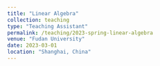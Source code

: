 ```yaml
---
title: "Linear Algebra"
collection: teaching
type: "Teaching Assistant"
permalink: /teaching/2023-spring-linear-algebra
venue: "Fudan University"
date: 2023-03-01
location: "Shanghai, China"
---
```

